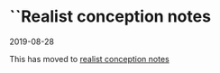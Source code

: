 ``Realist conception notes
================
2019-08-28


This has moved to [realist conception notes](https://github.com/lingtalfi/Light_Realist/blob/master/doc/pages/older/realist-conception-notes.md)